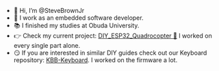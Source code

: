 - 👋 Hi, I’m @SteveBrownJr
- 👀 I work as an embedded software developer.
- 📚 I finished my studies at Obuda University.
- 👉 Check my current project: [DIY_ESP32_Quadrocopter 🌱](https://github.com/SteveBrownJr/DIY_ESP32_Quadrocopter) I worked on every single part alone.
- 😏 If you are interested in similar DIY guides check out our Keyboard repository: [KBB-Keyboard](https://github.com/Asapgiri/kbb-keyboard). I worked on the firmware a lot.
